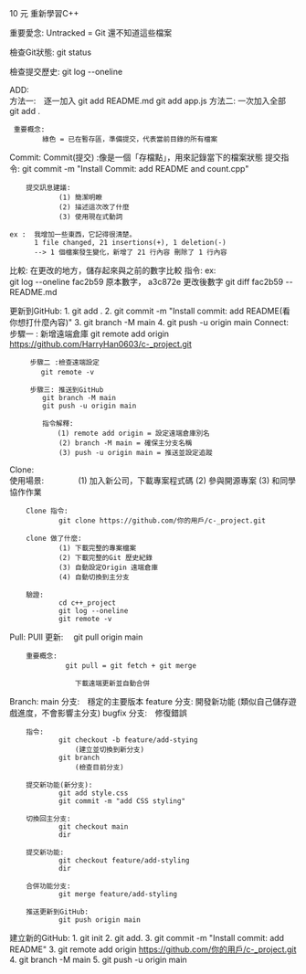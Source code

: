 10 元
重新學習C++

重要愛念: 
        Untracked = Git 還不知道這些檔案

檢查Git狀態:
        git status

檢查提交歷史: 
        git log --oneline

ADD:   
     方法一:　逐一加入 git add README.md git add app.js
     方法二:  一次加入全部 git add . 

     重要概念: 
            綠色 = 已在暫存區，準備提交，代表當前目錄的所有檔案

Commit: 
    Commit(提交) :像是一個「存檔點」，用來記錄當下的檔案狀態
    提交指令: git commit -m "Install Commit: add README and count.cpp"

        提交訊息建議:
                (1) 簡潔明瞭
                (2) 描述這次改了什麼 
                (3) 使用現在式動詞 

    ex :  我增加一些東西，它記得很清楚。
          1 file changed, 21 insertions(+), 1 deletion(-)  
          --> 1 個檔案發生變化，新增了 21 行內容 刪除了 1 行內容

比較: 
        在更改的地方，儲存起來與之前的數字比較
        指令: 
             ex:  
                 git log --oneline      fac2b59 原本數字，  a3c872e 更改後數字
                 git diff fac2b59 --README.md
        
更新到GitHub:
            1. git add . 
            2. git commit -m "Install commit: add README(看你想打什麼內容)"
            3. git branch -M main 
            4. git push -u origin main
Connect:
         步驟一 : 新增遠端倉庫
            git remote add origin https://github.com/HarryHan0603/c-_project.git
         
         步驟二 :檢查遠端設定
         　 git remote -v

         步驟三: 推送到GitHub
            git branch -M main 
            git push -u origin main

            指令解釋:
            　  (1) remote add origin = 設定遠端倉庫別名
                (2) branch -M main = 確保主分支名稱
                (3) push -u origin main = 推送並設定追蹤

Clone:  
        使用場景:
        　　　　(1) 加入新公司，下載專案程式碼
               (2) 參與開源專案
               (3) 和同學協作作業
        
        Clone 指令:
                git clone https://github.com/你的用戶/c-_project.git
        
        clone 做了什麼:
                (1) 下載完整的專案檔案
                (2) 下載完整的Git 歷史紀錄
                (3) 自動設定Origin 遠端倉庫
                (4) 自動切換到主分支
        
        驗證:
                cd c++_project
                git log --oneline
                git remote -v 

Pull: 
        PUll 更新:
                　git pull origin main

        重要概念:
                　git pull = git fetch + git merge

                    下載遠端更新並自動合併

Branch: 
        main 分支:　穩定的主要版本
        feature 分支: 開發新功能  (類似自己儲存遊戲進度，不會影響主分支)
        bugfix 分支:　修復錯誤

        指令: 
                git checkout -b feature/add-stying
                    (建立並切換到新分支)
                git branch
                    (檢查目前分支)

        提交新功能(新分支):
                git add style.css
                git commit -m "add CSS styling"

        切換回主分支:
                git checkout main 
                dir
        
        提交新功能: 
                git checkout feature/add-styling
                dir

        合併功能分支:
                git merge feature/add-styling

        推送更新到GitHub: 
                git push origin main

建立新的GitHub:
            1. git init 
            2. git add.
            3. git commit -m "Install commit: add README"
            3. git remote add origin https://github.com/你的用戶/c-_project.git
            4. git branch -M main 
            5. git push -u origin main


